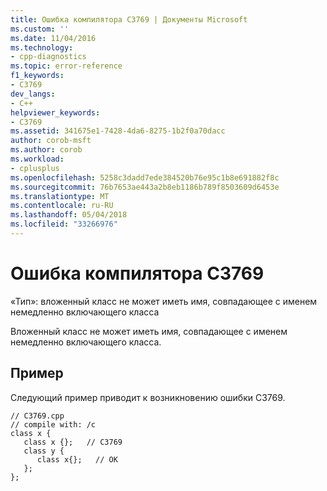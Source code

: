 ```yaml
---
title: Ошибка компилятора C3769 | Документы Microsoft
ms.custom: ''
ms.date: 11/04/2016
ms.technology:
- cpp-diagnostics
ms.topic: error-reference
f1_keywords:
- C3769
dev_langs:
- C++
helpviewer_keywords:
- C3769
ms.assetid: 341675e1-7428-4da6-8275-1b2f0a70dacc
author: corob-msft
ms.author: corob
ms.workload:
- cplusplus
ms.openlocfilehash: 5258c3dadd7ede384520b76e95c1b8e691882f8c
ms.sourcegitcommit: 76b7653ae443a2b8eb1186b789f8503609d6453e
ms.translationtype: MT
ms.contentlocale: ru-RU
ms.lasthandoff: 05/04/2018
ms.locfileid: "33266976"
---
```

# <a name="compiler-error-c3769"></a>Ошибка компилятора C3769
«Тип»: вложенный класс не может иметь имя, совпадающее с именем немедленно включающего класса  
  
 Вложенный класс не может иметь имя, совпадающее с именем немедленно включающего класса.  
  
## <a name="example"></a>Пример  
 Следующий пример приводит к возникновению ошибки C3769.  
  
```  
// C3769.cpp  
// compile with: /c  
class x {  
   class x {};   // C3769  
   class y {  
      class x{};   // OK  
   };  
};  
```